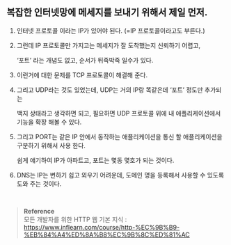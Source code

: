 ## 복잡한 인터넷망에 메세지를 보내기 위해서 제일 먼저.

1. 인터넷 프로토콜 이라는 IP가 있어야 된다. (=IP 프로토콜이라고도 부른다.)

1. 그런데 IP 프로토콜만 가지고는 메세지가 잘 도착했는지 신뢰하기 어렵고,
    
   ‘포트’ 라는 개념도 없고, 순서가 뒤죽박죽 일수가 있다.
    
2. 이런거에 대한 문제를 TCP 프로토콜이 해결해 준다.

1. 그리고 UDP라는 것도 있었는데, UDP는 거의 IP랑 똑같은데 ‘포트’ 정도만 추가되는 
    
    백지 상태라고 생각하면 되고, 필요하면 UDP 프로토콜 위에 내 애플리케이션에서 기능을 확장 해볼 수 있다.
    
    
    
2. 그리고 PORT는 같은 IP 안에서 동작하는 애플리케이션을 통신 할 애플리케이션을 구분하기 위해서 사용 한다.
    
   쉽게 얘기하여 IP가 아파트고, 포트는 몇동 몇호가 되는 것이다.
    
3. DNS는 IP는 변하기 쉽고 외우기 어려운데, 도메인 명을 등록해서 사용할 수 있도록 도와 주는 것이다.

<br/>


>**Reference** <br/>모든 개발자를 위한 HTTP 웹 기본 지식 : https://www.inflearn.com/course/http-%EC%9B%B9-%EB%84%A4%ED%8A%B8%EC%9B%8C%ED%81%AC
